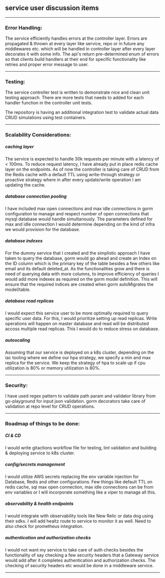 ## service user discussion items

---

### Error Handling:

The service efficiently handles errors at the controller layer. Errors are propagated & thrown at every layer like service, repo or in future any middlewares etc. which will be handled in controller layer after every layer decorates it with some info. The api's return pre-determined enum of errors so that clients build handlers at their end for specific functionality like retries and proper error message to user.

---

### Testing:

The service controller test is written to demonstrate nice and clean unit testing approach. There are more tests that needs to added for each handler function in the controller unit tests.

The repository is having an additional integration test to validate actual data CRUD simulations using test containers.

---

### Scalability Considerations:

##### caching layer

The service is expected to handle 30k requests per minute with a latency of < 100ms. To reduce request latency, I have already put in place redis cache layer on the endpoints. As of now the controller is taking care of CRUD from the Redis cache with a default TTL using write-through strategy or proactive strategy where in after every update/write operation I am updating the cache.

##### database connection pooling

I have included max open connections and max idle connections in gorm configuration to manage and respect number of open connections that mysql database would handle simultanously. The parameters defined for max and idle connection I would determine depending on the kind of infra we would provision for the database.

##### database indexes

For the dummy service that I created and the simplistic approach I have taken to query the database, gorm would go ahead and create an Index on the ID column which is the primary key of the table besides a few others like email and its default deleted_at. As the functionalities grow and there is need of querying data with more columns, to improve efficiency of queries I would add more indexes as required on the gorm model definition. This will ensure that the required indices are created when gorm autoMigrates the model/table.

##### database read replicas

I would expect this service user to be more optimally required to query specific user data. For this, I would prioritize setting up read replicas. Write operations will happen on master database and read will be distributed accoss multiple read replicas. This I would do to reduce stress on database.

##### autoscaling

Assuming that our service is deployed on a k8s cluster, depending on the iac tooling where we define our hpa strategy, we specify a min and max replica for the service. We keep the strategy of hpa to scale up if cpu utilization is 80% or memory utilization is 80%.

---

### Security:

I have used regex pattern to validate path param and validator library from go-playground for input json validation. gorm decorators take care of validation at repo level for CRUD operations.

---

### Roadmap of things to be done:

##### CI & CD

I would write gitactions workflow file for testing, lint validation and building & deploying service to k8s cluster.

##### config/secrets management

I would utilize AWS secrets replacing the env variable injection for Database, Redis and other configurations.
Few things like default TTL on redis cache, sql max open connection, max idle connections can be from env variables or I will incorporate something like a viper to manage all this.

##### observability & health endpoints

I would integrate with observability tools like New Relic or data dog using their sdks. I will add healtz route to service to monitor it as well. Need to also check for prometheus integration.

##### authentication and authorization checks

I would not want my service to take care of auth checks besides the functionality of say checking a few security headers that a Gateway service would add after it completes authentication and authorization checks. The checking of security headers etc would be done in a middleware service.

---

